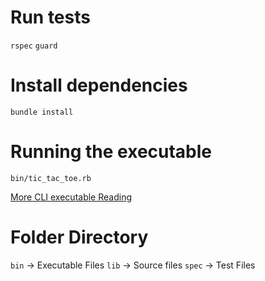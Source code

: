 # Run tests
`rspec`
`guard`

# Install dependencies
`bundle install`

# Running the executable
`bin/tic_tac_toe.rb`

[More CLI executable Reading](https://learn.co/lessons/ruby-cli-applications-readme)

# Folder Directory
`bin` -> Executable Files
`lib` -> Source files
`spec` -> Test Files

